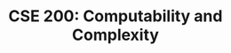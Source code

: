 ---
title: "CSE 200: Computability and Complexity"
venue: 'UC San Diego'
year: "Fall 2023"
collection: teaching
permalink: false
---